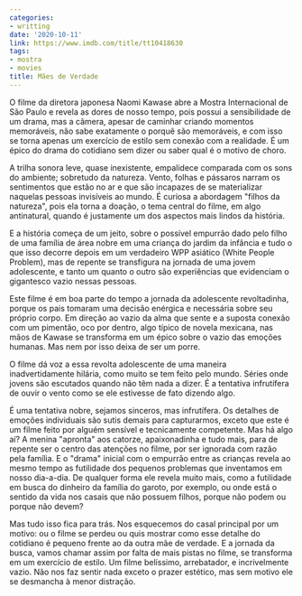 ```yaml
---
categories:
- writting
date: '2020-10-11'
link: https://www.imdb.com/title/tt10418630
tags:
- mostra
- movies
title: Mães de Verdade
---
```


O filme da diretora japonesa Naomi Kawase abre a Mostra Internacional de São Paulo e revela as dores de nosso tempo, pois possui a sensibilidade de um drama, mas a câmera, apesar de caminhar criando momentos memoráveis, não sabe exatamente o porquê são memoráveis, e com isso se torna apenas um exercício de estilo sem conexão com a realidade. É um épico do drama do cotidiano sem dizer ou saber qual é o motivo de choro.

A trilha sonora leve, quase inexistente, empalidece comparada com os sons do ambiente; sobretudo da natureza. Vento, folhas e pássaros narram os sentimentos que estão no ar e que são incapazes de se materializar naquelas pessoas invisíveis ao mundo. É curiosa a abordagem "filhos da natureza", pois ela torna a doação, o tema central do filme, em algo antinatural, quando é justamente um dos aspectos mais lindos da história.

E a história começa de um jeito, sobre o possível empurrão dado pelo filho de uma família de área nobre em uma criança do jardim da infância e tudo o que isso decorre depois em um verdadeiro WPP asiático (White People Problem), mas de repente se transfigura na jornada de uma jovem adolescente, e tanto um quanto o outro são experiências que evidenciam o gigantesco vazio nessas pessoas.

Este filme é em boa parte do tempo a jornada da adolescente revoltadinha, porque os pais tomaram uma decisão enérgica e necessária sobre seu próprio corpo. Em direção ao vazio da alma que sente e a suposta conexão com um pimentão, oco por dentro, algo típico de novela mexicana, nas mãos de Kawase se transforma em um épico sobre o vazio das emoções humanas. Mas nem por isso deixa de ser um porre.

O filme dá voz a essa revolta adolescente de uma maneira inadvertidamente hilária, como muito se tem feito pelo mundo. Séries onde jovens são escutados quando não têm nada a dizer. É a tentativa infrutífera de ouvir o vento como se ele estivesse de fato dizendo algo.

É uma tentativa nobre, sejamos sinceros, mas infrutífera. Os detalhes de emoções individuais são sutis demais para capturarmos, exceto que este é um filme feito por alguém sensível e tecnicamente competente. Mas há algo aí? A menina "apronta" aos catorze, apaixonadinha e tudo mais, para de repente ser o centro das atenções no filme, por ser ignorada com razão pela família. E o "drama" inicial com o empurrão entre as crianças revela ao mesmo tempo as futilidade dos pequenos problemas que inventamos em nosso dia-a-dia. De qualquer forma ele revela muito mais, como a futilidade em busca do dinheiro da família do garoto, por exemplo, ou onde está o sentido da vida nos casais que não possuem filhos, porque não podem ou porque não devem?

Mas tudo isso fica para trás. Nos esquecemos do casal principal por um motivo: ou o filme se perdeu ou quis mostrar como esse detalhe do cotidiano é pequeno frente ao da outra mãe de verdade. E a jornada da busca, vamos chamar assim por falta de mais pistas no filme, se transforma em um exercício de estilo. Um filme belíssimo, arrebatador, e incrivelmente vazio. Não nos faz sentir nada exceto o prazer estético, mas sem motivo ele se desmancha à menor distração.

